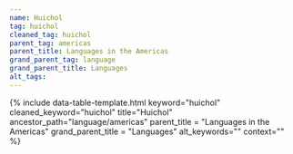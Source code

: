 ```yaml
---
name: Huichol
tag: huichol
cleaned_tag: huichol
parent_tag: americas
parent_title: Languages in the Americas
grand_parent_tag: language
grand_parent_title: Languages
alt_tags: 
---
```


{% include data-table-template.html 
  keyword="huichol" 
  cleaned_keyword="huichol" 
  title="Huichol"
  ancestor_path="language/americas" 
  parent_title = "Languages in the Americas"
  grand_parent_title = "Languages"
  alt_keywords=""
  context=""
%}

